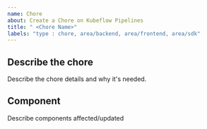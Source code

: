 ```yaml
---
name: Chore
about: Create a Chore on Kubeflow Pipelines
title: " <Chore Name>"
labels: "type : chore, area/backend, area/frontend, area/sdk"
---
```


## Describe the chore

Describe the chore details and why it's needed. 


## Component

Describe components affected/updated
